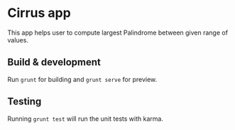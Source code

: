# Cirrus app

This app helps user to compute largest Palindrome between given range of values.

## Build & development

Run `grunt` for building and `grunt serve` for preview.

## Testing

Running `grunt test` will run the unit tests with karma.
